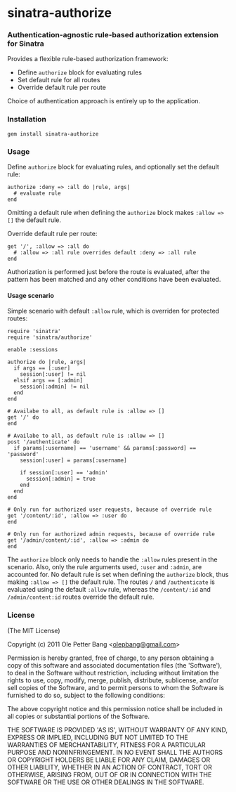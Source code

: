 # sinatra-authorize

### Authentication-agnostic rule-based authorization extension for Sinatra

Provides a flexible rule-based authorization framework:

* Define `authorize` block for evaluating rules
* Set default rule for all routes
* Override default rule per route

Choice of authentication approach is entirely up to the application.

### Installation

    gem install sinatra-authorize

### Usage

Define `authorize` block for evaluating rules, and optionally set the default rule:

    authorize :deny => :all do |rule, args|
      # evaluate rule 
    end

Omitting a default rule when defining the `authorize` block makes 
`:allow => []` the default rule.

Override default rule per route:

    get '/', :allow => :all do
      # :allow => :all rule overrides default :deny => :all rule
    end

Authorization is performed just before the route is evaluated, after the
pattern has been matched and any other conditions have been evaluated.

#### Usage scenario

Simple scenario with default `:allow` rule, which is overriden for protected 
routes:

    require 'sinatra'
    require 'sinatra/authorize'

    enable :sessions

    authorize do |rule, args|
      if args == [:user]
        session[:user] != nil
      elsif args == [:admin]
        session[:admin] != nil
      end
    end

    # Availabe to all, as default rule is :allow => []
    get '/' do
    end

    # Availabe to all, as default rule is :allow => []
    post '/authenticate' do
      if params[:username] == 'username' && params[:password] == 'password'
        session[:user] = params[:username]

        if session[:user] == 'admin'
          session[:admin] = true
        end
      end
    end

    # Only run for authorized user requests, because of override rule 
    get '/content/:id', :allow => :user do
    end

    # Only run for authorized admin requests, because of override rule 
    get '/admin/content/:id', :allow => :admin do
    end

The `authorize` block only needs to handle the `:allow` rules present in the 
scenario. Also, only the rule arguments used, `:user` and `:admin`, are 
accounted for. No default rule is set when defining the `authorize` block, 
thus making `:allow => []` the default rule. The routes `/` and `/authenticate` 
is evaluated using the default `:allow` rule, whereas the `/content/:id` and 
`/admin/content:id` routes override the default rule.

### License 

(The MIT License)

Copyright (c) 2011 Ole Petter Bang &lt;olepbang@gmail.com&gt;

Permission is hereby granted, free of charge, to any person obtaining
a copy of this software and associated documentation files (the
'Software'), to deal in the Software without restriction, including
without limitation the rights to use, copy, modify, merge, publish,
distribute, sublicense, and/or sell copies of the Software, and to
permit persons to whom the Software is furnished to do so, subject to
the following conditions:

The above copyright notice and this permission notice shall be
included in all copies or substantial portions of the Software.

THE SOFTWARE IS PROVIDED 'AS IS', WITHOUT WARRANTY OF ANY KIND,
EXPRESS OR IMPLIED, INCLUDING BUT NOT LIMITED TO THE WARRANTIES OF
MERCHANTABILITY, FITNESS FOR A PARTICULAR PURPOSE AND NONINFRINGEMENT.
IN NO EVENT SHALL THE AUTHORS OR COPYRIGHT HOLDERS BE LIABLE FOR ANY
CLAIM, DAMAGES OR OTHER LIABILITY, WHETHER IN AN ACTION OF CONTRACT,
TORT OR OTHERWISE, ARISING FROM, OUT OF OR IN CONNECTION WITH THE
SOFTWARE OR THE USE OR OTHER DEALINGS IN THE SOFTWARE.
